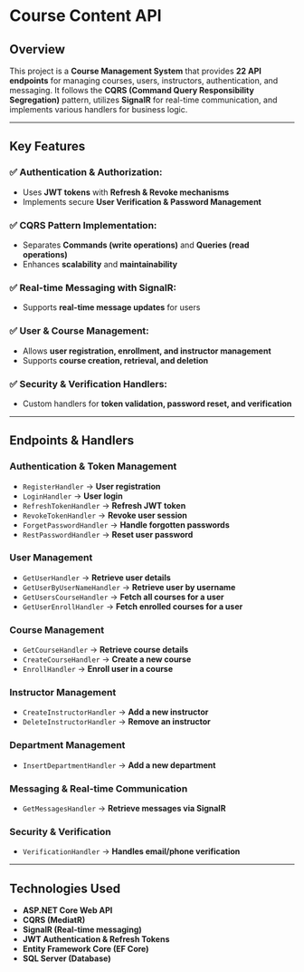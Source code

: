 # Course Content API

## Overview
This project is a **Course Management System** that provides **22 API endpoints** for managing courses, users, instructors, authentication, and messaging. It follows the **CQRS (Command Query Responsibility Segregation)** pattern, utilizes **SignalR** for real-time communication, and implements various handlers for business logic.

---

## Key Features

### ✅ Authentication & Authorization:
- Uses **JWT tokens** with **Refresh & Revoke mechanisms**
- Implements secure **User Verification & Password Management**

### ✅ CQRS Pattern Implementation:
- Separates **Commands (write operations)** and **Queries (read operations)**
- Enhances **scalability** and **maintainability**

### ✅ Real-time Messaging with SignalR:
- Supports **real-time message updates** for users

### ✅ User & Course Management:
- Allows **user registration, enrollment, and instructor management**
- Supports **course creation, retrieval, and deletion**

### ✅ Security & Verification Handlers:
- Custom handlers for **token validation, password reset, and verification**

---

## Endpoints & Handlers

### **Authentication & Token Management**
- `RegisterHandler` → **User registration**
- `LoginHandler` → **User login**
- `RefreshTokenHandler` → **Refresh JWT token**
- `RevokeTokenHandler` → **Revoke user session**
- `ForgetPasswordHandler` → **Handle forgotten passwords**
- `RestPasswordHandler` → **Reset user password**

### **User Management**
- `GetUserHandler` → **Retrieve user details**
- `GetUserByUserNameHandler` → **Retrieve user by username**
- `GetUsersCourseHandler` → **Fetch all courses for a user**
- `GetUserEnrollHandler` → **Fetch enrolled courses for a user**

### **Course Management**
- `GetCourseHandler` → **Retrieve course details**
- `CreateCourseHandler` → **Create a new course**
- `EnrollHandler` → **Enroll user in a course**

### **Instructor Management**
- `CreateInstructorHandler` → **Add a new instructor**
- `DeleteInstructorHandler` → **Remove an instructor**

### **Department Management**
- `InsertDepartmentHandler` → **Add a new department**

### **Messaging & Real-time Communication**
- `GetMessagesHandler` → **Retrieve messages via SignalR**

### **Security & Verification**
- `VerificationHandler` → **Handles email/phone verification**

---

## Technologies Used
- **ASP.NET Core Web API**
- **CQRS (MediatR)**
- **SignalR (Real-time messaging)**
- **JWT Authentication & Refresh Tokens**
- **Entity Framework Core (EF Core)**
- **SQL Server (Database)**
